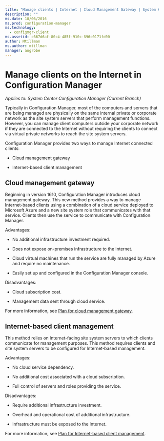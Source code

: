 ```yaml
---
title: "Manage clients | Internet | Cloud Management Gateway | System Center Configuration Manager"
description: ""
ms.date: 10/06/2016
ms.prod: configuration-manager
ms.technology:
  - configmgr-client
ms.assetid: c667d6af-80c4-485f-910c-896c0171fd00
author: Mtillman
ms.author: mtillman
manager: angrobe
---
```


# Manage clients on the Internet in Configuration Manager

*Applies to: System Center Configuration Manager (Current Branch)*

Typically in Configuration Manager, most of the computers and servers that are being managed are physically on the same internal private or corporate network as the site system servers that perform management functions. However, you can manage client computers outside your corporate network if they are connected to the Internet without requiring the clients to connect via virtual private networks to reach the site system servers.

Configuration Manager provides two ways to manage Internet connected clients:

-   Cloud management gateway

-   Internet-based client management

## Cloud management gateway

Beginning in version 1610, Configuration Manager introduces cloud management gateway. This new method provides a way to manage Internet-based clients using a combination of a cloud service deployed to Microsoft Azure and a new site system role that communicates with that service. Clients then use the service to communicate with Configuration Manager.

Advantages:

-   No additional infrastructure investment required.

-   Does not expose on-premises infrastructure to the Internet.

-   Cloud virtual machines that run the service are fully managed by Azure and require no maintenance.

-   Easily set up and configured in the Configuration Manager console.

Disadvantages:

-   Cloud subscription cost.

-   Management data sent through cloud service.

For more information, see [Plan for cloud management gateway](plan-cloud-management-gateway.md).

## Internet-based client management

This method relies on Internet-facing site system servers to which clients communicate for management purposes. This method requires clients and site system servers to be configured for Internet-based management.

Advantages:

-   No cloud service dependency.

-   No additional cost associated with a cloud subscription.

-   Full control of servers and roles providing the service.

Disadvantages:

-   Require additional infrastructure investment.

-   Overhead and operational cost of additional infrastructure.

-   Infrastructure must be exposed to the Internet.

For more information, see [Plan for Internet-based client management](plan-internet-based-client-management.md).
